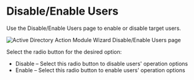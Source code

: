 # Disable/Enable Users

Use the Disable/Enable Users page to enable or disable target users.

![Active Directory Action Module Wizard Disable/Enable Users page](/img/product_docs/accessanalyzer/enterpriseauditor/admin/action/activedirectory/operations/disableenableusers.png)

Select the radio button for the desired option:

- Disable – Select this radio button to disable users' operation options
- Enable – Select this radio button to enable users' operation options
